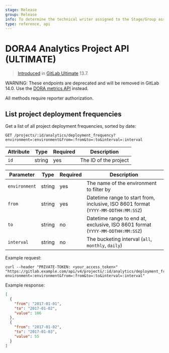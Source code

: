 ```yaml
---
stage: Release
group: Release
info: To determine the technical writer assigned to the Stage/Group associated with this page, see https://about.gitlab.com/handbook/engineering/ux/technical-writing/#assignments
type: reference, api
---
```


# DORA4 Analytics Project API **(ULTIMATE)**

> [Introduced](https://gitlab.com/gitlab-org/gitlab/-/issues/279039) in [GitLab Ultimate](https://about.gitlab.com/pricing/) 13.7.

WARNING:
These endpoints are deprecated and will be removed in GitLab 14.0. Use the [DORA metrics API](dora/metrics.md) instead.

All methods require reporter authorization.

## List project deployment frequencies

Get a list of all project deployment frequencies, sorted by date:

```plaintext
GET /projects/:id/analytics/deployment_frequency?environment=:environment&from=:from&to=:to&interval=:interval
```

| Attribute    | Type   | Required | Description           |
|--------------|--------|----------|-----------------------|
| `id`         | string | yes      | The ID of the project |

| Parameter    | Type   | Required | Description           |
|--------------|--------|----------|-----------------------|
| `environment`| string | yes      | The name of the environment to filter by |
| `from`       | string | yes      | Datetime range to start from, inclusive, ISO 8601 format (`YYYY-MM-DDTHH:MM:SSZ`) |
| `to`         | string | no       | Datetime range to end at, exclusive, ISO 8601 format (`YYYY-MM-DDTHH:MM:SSZ`) |
| `interval`   | string | no       | The bucketing interval (`all`, `monthly`, `daily`) |

Example request:

```shell
curl --header "PRIVATE-TOKEN: <your_access_token>" "https://gitlab.example.com/api/v4/projects/:id/analytics/deployment_frequency?environment=:environment&from=:from&to=:to&interval=:interval"
```

Example response:

```json
[
  {
    "from": "2017-01-01",
    "to": "2017-01-02",
    "value": 106
  },
  {
    "from": "2017-01-02",
    "to": "2017-01-03",
    "value": 55
  }
]
```

